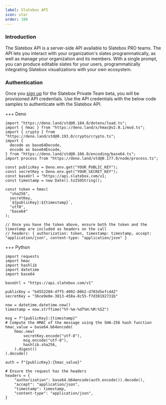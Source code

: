 ```yaml
---
label: Slatebox API
icon: star
order: 100
---
```


### Introduction

The Slatebox API is a server-side API available to Slatebox PRO teams. The API lets you interact with your organization's slates programmatically, as well as manage your organization and its members. With a single prompt, you can produce editable slates for your users, programmatically integrating Slatebox visualizations with your own ecosystem.

### Authentication

Once you [sign up](https://form.jotform.com/231197009478058) for the Slatebox Private Team beta, you will be provisioned API credentials. Use the API credentials with the below code samples to authenticate with the Slatebox API.

+++ Deno

```
import "https://deno.land/std@0.184.0/dotenv/load.ts";
import { hmac } from "https://deno.land/x/hmac@v2.0.1/mod.ts";
import { crypto } from "https://deno.land/std@0.193.0/crypto/crypto.ts";
import {
  decode as base64Decode,
  encode as base64Encode,
} from "https://deno.land/std@0.166.0/encoding/base64.ts";
import process from "https://deno.land/std@0.177.0/node/process.ts";

const publicKey = Deno.env.get("YOUR_PUBLIC_KEY");
const secretKey = Deno.env.get("YOUR_SECRET_KEY");
const baseUrl = "https://api.slatebox.com/v1;
const timestamp = new Date().toISOString();

const token = hmac(
  "sha256",
  secretKey,
  `${publicKey}:${timestamp}`,
  "utf8",
  "base64"
);

// Once you have the token above, ensure both the token and the timestamp are included as headers on the call
// headers: { authorization: token, timestamp: timestamp, accept: "application/json", content-type: "application/json" }

```

+++ Python

```
import requests
import hmac
import hashlib
import datetime
import base64

baseUrl = "https://api.slatebox.com/v1"

publicKey = "b4552204-dff5-4092-80b2-d703d5efc4d2"
secretKey = "36ce9e0e-3813-458a-8c55-f7d38192731b"

now = datetime.datetime.now()
timestamp = now.strftime("%Y-%m-%dT%H:%M:%SZ")

msg = f"{publicKey}:{timestamp}"
# Compute the HMAC of the message using the SHA-256 hash function
hmac_value = base64.b64encode(
    hmac.new(
        secretKey.encode("utf-8"),
        msg.encode("utf-8"),
        hashlib.sha256,
    ).digest()
).decode()

auth = f"{publicKey}:{hmac_value}"

# Ensure the request has the headers
headers = {
    "authorization": base64.b64encode(auth.encode()).decode(),
    "accept": "application/json",
    "timestamp": timestamp,
    "content-type": "application/json",
}
```
